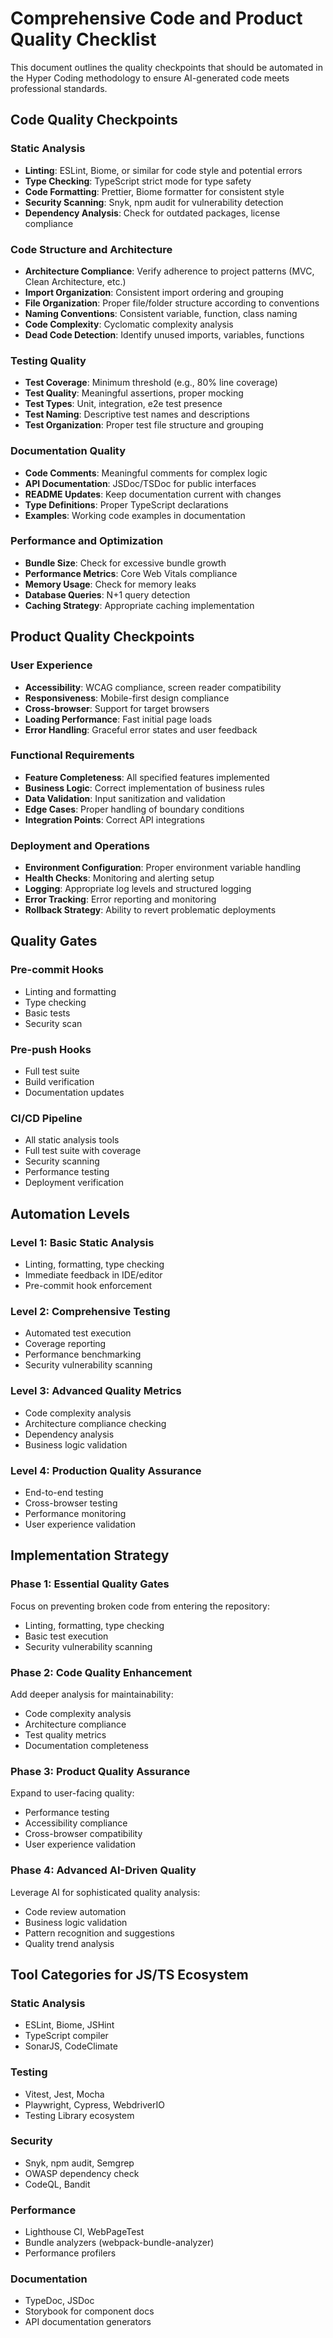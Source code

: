 # Comprehensive Code and Product Quality Checklist

This document outlines the quality checkpoints that should be automated in the Hyper Coding methodology to ensure AI-generated code meets professional standards.

## Code Quality Checkpoints

### Static Analysis
- **Linting**: ESLint, Biome, or similar for code style and potential errors
- **Type Checking**: TypeScript strict mode for type safety
- **Code Formatting**: Prettier, Biome formatter for consistent style
- **Security Scanning**: Snyk, npm audit for vulnerability detection
- **Dependency Analysis**: Check for outdated packages, license compliance

### Code Structure and Architecture
- **Architecture Compliance**: Verify adherence to project patterns (MVC, Clean Architecture, etc.)
- **Import Organization**: Consistent import ordering and grouping
- **File Organization**: Proper file/folder structure according to conventions
- **Naming Conventions**: Consistent variable, function, class naming
- **Code Complexity**: Cyclomatic complexity analysis
- **Dead Code Detection**: Identify unused imports, variables, functions

### Testing Quality
- **Test Coverage**: Minimum threshold (e.g., 80% line coverage)
- **Test Quality**: Meaningful assertions, proper mocking
- **Test Types**: Unit, integration, e2e test presence
- **Test Naming**: Descriptive test names and descriptions
- **Test Organization**: Proper test file structure and grouping

### Documentation Quality
- **Code Comments**: Meaningful comments for complex logic
- **API Documentation**: JSDoc/TSDoc for public interfaces
- **README Updates**: Keep documentation current with changes
- **Type Definitions**: Proper TypeScript declarations
- **Examples**: Working code examples in documentation

### Performance and Optimization
- **Bundle Size**: Check for excessive bundle growth
- **Performance Metrics**: Core Web Vitals compliance
- **Memory Usage**: Check for memory leaks
- **Database Queries**: N+1 query detection
- **Caching Strategy**: Appropriate caching implementation

## Product Quality Checkpoints

### User Experience
- **Accessibility**: WCAG compliance, screen reader compatibility
- **Responsiveness**: Mobile-first design compliance
- **Cross-browser**: Support for target browsers
- **Loading Performance**: Fast initial page loads
- **Error Handling**: Graceful error states and user feedback

### Functional Requirements
- **Feature Completeness**: All specified features implemented
- **Business Logic**: Correct implementation of business rules
- **Data Validation**: Input sanitization and validation
- **Edge Cases**: Proper handling of boundary conditions
- **Integration Points**: Correct API integrations

### Deployment and Operations
- **Environment Configuration**: Proper environment variable handling
- **Health Checks**: Monitoring and alerting setup
- **Logging**: Appropriate log levels and structured logging
- **Error Tracking**: Error reporting and monitoring
- **Rollback Strategy**: Ability to revert problematic deployments

## Quality Gates

### Pre-commit Hooks
- Linting and formatting
- Type checking
- Basic tests
- Security scan

### Pre-push Hooks
- Full test suite
- Build verification
- Documentation updates

### CI/CD Pipeline
- All static analysis tools
- Full test suite with coverage
- Security scanning
- Performance testing
- Deployment verification

## Automation Levels

### Level 1: Basic Static Analysis
- Linting, formatting, type checking
- Immediate feedback in IDE/editor
- Pre-commit hook enforcement

### Level 2: Comprehensive Testing
- Automated test execution
- Coverage reporting
- Performance benchmarking
- Security vulnerability scanning

### Level 3: Advanced Quality Metrics
- Code complexity analysis
- Architecture compliance checking
- Dependency analysis
- Business logic validation

### Level 4: Production Quality Assurance
- End-to-end testing
- Cross-browser testing
- Performance monitoring
- User experience validation

## Implementation Strategy

### Phase 1: Essential Quality Gates
Focus on preventing broken code from entering the repository:
- Linting, formatting, type checking
- Basic test execution
- Security vulnerability scanning

### Phase 2: Code Quality Enhancement
Add deeper analysis for maintainability:
- Code complexity analysis
- Architecture compliance
- Test quality metrics
- Documentation completeness

### Phase 3: Product Quality Assurance
Expand to user-facing quality:
- Performance testing
- Accessibility compliance
- Cross-browser compatibility
- User experience validation

### Phase 4: Advanced AI-Driven Quality
Leverage AI for sophisticated quality analysis:
- Code review automation
- Business logic validation
- Pattern recognition and suggestions
- Quality trend analysis

## Tool Categories for JS/TS Ecosystem

### Static Analysis
- ESLint, Biome, JSHint
- TypeScript compiler
- SonarJS, CodeClimate

### Testing
- Vitest, Jest, Mocha
- Playwright, Cypress, WebdriverIO
- Testing Library ecosystem

### Security
- Snyk, npm audit, Semgrep
- OWASP dependency check
- CodeQL, Bandit

### Performance
- Lighthouse CI, WebPageTest
- Bundle analyzers (webpack-bundle-analyzer)
- Performance profilers

### Documentation
- TypeDoc, JSDoc
- Storybook for component docs
- API documentation generators